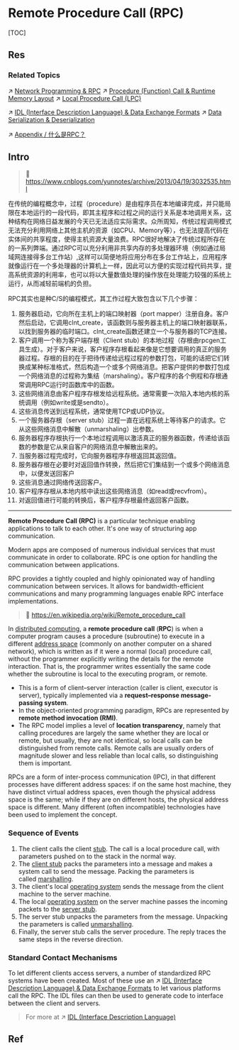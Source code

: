 # Remote Procedure Call (RPC)

[TOC]



## Res
### Related Topics
↗ [Network Programming & RPC](../../../../../🏎️%20Computer%20Networking%20and%20Communication/Network%20Programming%20&%20RPC/Network%20Programming%20&%20RPC.md)
↗ [Procedure (Function) Call & Runtime Memory Layout](../../../../../🛣️%20Program%20Execution%20&%20Compilation%20System/🧙🏿‍♀️%20Program%20Execution%20(Runtime)/Procedure%20(Function)%20Call%20&%20Runtime%20Memory%20Layout.md)
↗ [Local Procedure Call (LPC)](../../../OS%20Processes%20&%20Automata%20Management%20(CPU%20+%20Main%20Memory%20Resource)/IPC%20(Inter%20Process%20Communication)/🧦%20Sockets/🌉%20Internal%20Sockets/Local%20Procedure%20Call%20(LPC).md)

↗ [IDL (Interface Description Language) & Data Exchange Formats](../../../../../👩‍💻%20Programming%20Methodology%20and%20Languages/🪁%20DSL(Domain%20Specific%20Languages)%20&%20GPL(General%20Purpose%20Languages)/IDL%20(Interface%20Description%20Language)%20&%20Data%20Exchange%20Formats/IDL%20(Interface%20Description%20Language)%20&%20Data%20Exchange%20Formats.md)
↗ [Data Serialization & Deserialization](../../../../../🏎️%20Computer%20Networking%20and%20Communication/📌%20Computer%20Networking%20Basics%20(Protocol%20Part)/0x02%20Presentation%20Layer%20(Syntax%20Layer)/Data%20Serialization%20&%20Deserialization/Data%20Serialization%20&%20Deserialization.md)

↗ [Appendix / 什么是RPC？](../../../../../../Software%20Engineering/🕸️%20Web%20Development%20&%20The%20Internet/🗄️%20Web%20BackEnd%20Dev%20&%20Middleware/Web%20Dev%20Middleware/RPC%20Services/Appendix.md)



## Intro
> 🔗 https://www.cnblogs.com/yunnotes/archive/2013/04/19/3032535.html

在传统的编程概念中，过程（procedure）是由程序员在本地编译完成，并只能局限在本地运行的一段代码，即其主程序和过程之间的运行关系是本地调用关系，这种结构在网络日益发展的今天已无法适应实际需求。众所周知，传统过程调用模式无法充分利用网络上其他主机的资源（如CPU、Memory等），也无法提高代码在实体间的共享程度，使得主机资源大量浪费。RPC很好地解决了传统过程所存在的一系列弊端。通过RPC可以充分利用非共享内存的多处理器环境（例如通过局域网连接得多台工作站）,这样可以简便地将应用分布在多台工作站上，应用程序就像运行在一个多处理器的计算机上一样，因此可以方便的实现过程代码共享，提高系统资源的利用率，也可以将以大量数值处理的操作放在处理能力较强的系统上运行，从而减轻前端机的负担。

RPC其实也是种C/S的编程模式，其工作过程大致包含以下几个步骤：
1. 服务器启动，它向所在主机上的端口映射器（port mapper）注册自身。客户然后启动，它调用clnt_create，该函数则与服务器主机上的端口映射器联系，以找到服务器的临时端口。clnt_create函数还建立一个与服务器的TCP连接。
2. 客户调用一个称为客户端存根（Client stub）的本地过程（存根由rpcgen工具生成）。对于客户来说，客户程序存根看起来像是它想要调用的真正的服务器过程。存根的目的在于把待传递给远程过程的参数打包，可能的话把它们转换成某种标准格式，然后构造一个或多个网络消息。把客户提供的参数打包成一个网络消息的过程称为集结（marshaling）。客户程序的各个例程和存根通常调用RPC运行时函数库中的函数。
3. 这些网络消息由客户程序存根发给远程系统。通常需要一次陷入本地内核的系统调用（例如write或是sendto）。
4. 这些消息传送到远程系统，通常使用TCP或UDP协议。
5. 一个服务器存根（server stub）过程一直在远程系统上等待客户的请求。它从这些网络消息中解散（unmarshaling）出参数。
6. 服务器程序存根执行一个本地过程调用以激活真正的服务器函数，传递给该函数的参数是它从来自客户的网络消息中解散出来的。
7. 当服务器过程完成时，它向服务器程序存根返回其返回值。
8. 服务器存根在必要时对返回值作转换，然后把它们集结到一个或多个网络消息中，以便发送回客户
9. 这些消息通过网络传送回客户。
10. 客户程序存根从本地内核中读出这些网络消息（如read或recvfrom）。
11. 对返回值进行可能的转换后，客户程序存根最终返回客户函数。

---
**Remote Procedure Call (RPC)** is a particular technique enabling applications to talk to each other. It's one way of structuring app communication.

Modern apps are composed of numerous individual services that must communicate in order to collaborate. RPC is one option for handling the communication between applications.

RPC provides a tightly coupled and highly opinionated way of handling communication between services. It allows for bandwidth-efficient communications and many programming languages enable RPC interface implementations.

> 🔗 https://en.wikipedia.org/wiki/Remote_procedure_call

In [distributed computing](https://en.wikipedia.org/wiki/Distributed_computing "Distributed computing"), a **remote procedure call** (**RPC**) is when a computer program causes a procedure (subroutine) to execute in a different [address space](https://en.wikipedia.org/wiki/Address_space "Address space") (commonly on another computer on a shared network), which is written as if it were a normal (local) procedure call, without the programmer explicitly writing the details for the remote interaction. That is, the programmer writes essentially the same code whether the subroutine is local to the executing program, or remote. 
- This is a form of client–server interaction (caller is client, executor is server), typically implemented via a **request–response message-passing system**. 
- In the object-oriented programming paradigm, RPCs are represented by **remote method invocation (RMI)**. 
- The RPC model implies a level of **location transparency**, namely that calling procedures are largely the same whether they are local or remote, but usually, they are not identical, so local calls can be distinguished from remote calls. Remote calls are usually orders of magnitude slower and less reliable than local calls, so distinguishing them is important.

RPCs are a form of inter-process communication (IPC), in that different processes have different address spaces: if on the same host machine, they have distinct virtual address spaces, even though the physical address space is the same; while if they are on different hosts, the physical address space is different. Many different (often incompatible) technologies have been used to implement the concept.


### Sequence of Events 
1. The client calls the client [stub](https://en.wikipedia.org/wiki/Stub_(distributed_computing) "Stub (distributed computing)"). The call is a local procedure call, with parameters pushed on to the stack in the normal way.
2. The [client stub](https://en.wikipedia.org/wiki/Class_stub "Class stub") packs the parameters into a message and makes a system call to send the message. Packing the parameters is called [marshalling](https://en.wikipedia.org/wiki/Marshalling_(computer_science) "Marshalling (computer science)").
3. The client's local [operating system](https://en.wikipedia.org/wiki/Operating_system "Operating system") sends the message from the client machine to the server machine.
4. The local [operating system](https://en.wikipedia.org/wiki/Operating_system "Operating system") on the server machine passes the incoming packets to the [server stub](https://en.wikipedia.org/wiki/Class_skeleton "Class skeleton").
5. The server stub unpacks the parameters from the message. Unpacking the parameters is called [unmarshalling](https://en.wikipedia.org/wiki/Unmarshalling "Unmarshalling").
6. Finally, the server stub calls the server procedure. The reply traces the same steps in the reverse direction.


### Standard Contact Mechanisms
To let different clients access servers, a number of standardized RPC systems have been created. Most of these use an ↗ [IDL (Interface Description Language) & Data Exchange Formats](../../../../../👩‍💻%20Programming%20Methodology%20and%20Languages/🪁%20DSL(Domain%20Specific%20Languages)%20&%20GPL(General%20Purpose%20Languages)/IDL%20(Interface%20Description%20Language)%20&%20Data%20Exchange%20Formats/IDL%20(Interface%20Description%20Language)%20&%20Data%20Exchange%20Formats.md) to let various platforms call the RPC. The IDL files can then be used to generate code to interface between the client and servers.

> For more at ↗ [IDL (Interface Description Language)](../../👩‍💻%20Programming%20Methodology%20and%20Languages/🪁%20DSL(Domain%20Specific%20Languages)%20&%20GPL(General%20Purpose%20Languages)/IDL%20(Interface%20Description%20Language)/IDL%20(Interface%20Description%20Language).md)



## Ref
[SUN RPC简介 | cnblog]: https://www.cnblogs.com/yunnotes/archive/2013/04/19/3032535.html
